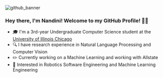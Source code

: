 ![github_banner](https://user-images.githubusercontent.com/95235229/209614480-5a66db82-878b-4642-b671-e5bc6859c5b4.png)

### Hey there, I'm Nandini! Welcome to my GitHub Profile! 🙋‍♀️
- 🎓 I'm a 3rd-year Undergraduate Computer Science student at the [University of Illinois Chicago](https://cs.uic.edu/)
- 🔍 I have research experience in Natural Language Processing and Computer Vision
- ✏️ Currently working on a Machine Learning and working with Allstate
- 🤖 Interested in Robotics Software Engineering and Machine Learning Engineering




<!---
- 🔭 I’m currently working on ...
- 🌱 I’m currently learning ...Machine Organization, Languages and Automata
 👯 I’m looking to collaborate on ...
- 🤔 I’m looking for help with ...
- 💬 Ask me about ...
- 📫 How to reach me: ...
- 😄 Pronouns: ...she/her
- ⚡ Fun fact: ... 
<!---

